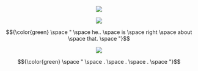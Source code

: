 <p align="center"> <img src=https://komarev.com/ghpvc/?username=wavetoivy&color=016644&style=flat-square&label=🍀>
<p align="center"> 
 <img src="https://media.discordapp.net/attachments/1013637206952382504/1334432903353991239/222-ezgif.com-speed.gif?ex=679c82fc&is=679b317c&hm=27ba840b9622d74ce6ef893fab0b097f22ed0715f1034dc32d7437f2a74c99eb&=&width=622&height=377" <p/>
 
 $${\color{green} \space " \space he.. \space is \space right \space about \space that. \space "}$$
<p align="center"> 
 <img src="https://media.discordapp.net/attachments/1013637206952382504/1334730656898351145/ScreenRecording_01-31-2025_11-37-13_1-ezgif.com-crop_1.gif?ex=679d984a&is=679c46ca&hm=1f47b3c93fe7b62081c0c67d87bcf67099cceb8d61c1ebdd7a6d56dec21b44c7&=&width=578&height=405" <p/>
 
 $${\color{green} \space " \space . \space . \space . \space "}$$

